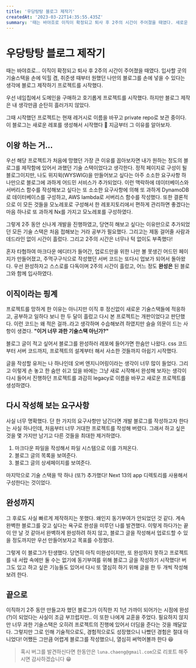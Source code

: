 ```yaml
---
title: '우당탕탕 블로그 제작기'
createdAt: '2023-03-22T14:35:55.435Z'
summary: '때는 바야흐로 이직이 확정되고 퇴사 후 2주의 시간이 주어졌을 때였다. 새로운 기술스택을 손에 익히고, 취준생때부터 원했던 나만의 블로그를 손에 넣을 수 있다는 생각에 블로그 제작하기 프로젝트를 시작했다.'
---
```


# 우당탕탕 블로그 제작기

때는 바야흐로... 이직이 확정되고 퇴사 후 2주의 시간이 주어졌을 때였다. 입사할 곳의 기술스택을 손에 익힐 겸, 취준생 때부터 원했던 나만의 블로그를 손에 넣을 수 있다는 생각에 블로그 제작하기 프로젝트를 시작했다.

우선 네임칩에서 도메인을 구매하고 호기롭게 프로젝트를 시작했다. 하지만 블로그 제작은 내 생각만큼 순탄히 흘러가지 않았다.  

그때 시작했던 프로젝트는 현재 레거시로 이름을 바꾸고 private repo로 보관 중이다. 이 블로그는 새로운 레포를 생성해서 시작했다 🫠 지금부터 그 이유를 알아보자.

## 이왕 하는 거... 
우선 해당 프로젝트가 처음에 망했던 가장 큰 이유를 꼽아보자면 내가 원하는 정도의 블로그를 제작함에 있어서 과했던 기술 스택이었다고 생각한다.
정적 페이지로 구성이 될 블로그이지만, 나도 위지윅(WYSWIG)을 만들어보고 싶다는 아주 소소한 요구사항 하나만으로 블로그에 과하게 어드민 서비스가 추가되었다. 
이런 맥락하에 데이터베이스와 서버리스 함수를 작성해보고 싶다는 또 소소한 요구사항에 의해 또 과하게 DynamoDB로 데이터베이스를 구성하고, AWS lambda로 서버리스 함수를 작성했다. 
또한 결론적으로 이 모든 것들을 모노레포로 구성해서 한 레포지토리에서 편하게 관리하면 좋겠다는 마음 하나로 또 과하게 Nx를 가지고 모노레포를 구성하였다. 

그렇게 2주 동안 신나게 개발을 진행하였고, 당연히 해보고 싶다는 이유만으로 추가되었던 모든 기술 스택은 처음 접해보는 거라 공부가 필요했다. 그리고는 제동 걸어줄 사람과 데드라인 없이 시간이 흘렀다. 그리고 2주의 시간은 너무나 턱 없이도 부족했다! 

혼자 타협하여 마크다운 에디터가 들어간, 업로드만을 위한 나만 볼 못생긴 어드민 페이지가 만들어졌고, 주먹구구식으로 작성했던 서버 코드는 또다시 업보가 되어서 돌아왔다. 
우선 완성하자고 스스로를 다독이며 2주의 시간이 흘렀고, 어느 정도 **완성은** 된 블로그와 함께 입사하였다. 


## 이직이라는 핑계

프로젝트를 망하게 한 이유는 아니지만 이직 후 정신없이 새로운 기술스택들에 적응하고, 공부하고 일하다 보니 한 두 달이 흘렀고 다시 본 프로젝트는 개판이었다고 판단했다. 
이런 코드는 왜 적은 걸까..라고 생각하며 수습해보려 하였지만 슬슬 의문이 드는 사항이 생겼다. **"이거 너무 과한 기술스택 아닌가?"** 


블로그 글이 적고 싶어서 블로그를 완성하러 레포에 들어가면 한숨만 나왔다. css 코드부터 서버 코드까지, 프로젝트의 설계부터 해서 사소한 것들까지 아쉽기 시작했다. 

글을 작성할 유저는 나 하나인데 오버 엔지니어링이라는 생각이 너무 많이 들었다. 
그리고 이렇게 손 놓고 한 숨만 쉬고 있을 바에는 그냥 새로 시작해서 완성해 보자는 생각이 다시 들어서 진행하던 프로젝트를 과감히 legacy로 이름을 바꾸고 새로운 프로젝트를 생성하였다. 

## 다시 작성해 보는 요구사항

사실 너무 명확했다. 단 한 가지의 요구사항만 남긴다면 개발 블로그를 작성하고자 한다는 사실 하나인데, 처음부터 너무 거대한 프로젝트를 작성해 버렸다.
그래서 하고 싶은 것을 몇 가지만 남기고 다른 것들을 최대한 제거하였다. 

1. 마크다운 파일을 작성해서 파일 시스템으로 이를 가져온다. 
2. 블로그 글의 목록을 보여준다.
3. 블로그 글의 상세페이지를 보여준다. 

마지막으로 기술 스택을 딱 하나 (또?) 추가했다! Next 13의 app 디렉토리를 사용해서 구성한다는 것이었다.


## 완성까지

그 후로도 사실 빠르게 제작하지는 못했다. 왜인지 동기부여가 안되었던 것 같다. 
계속 완벽한 블로그를 갖고 싶다는 욕구로 완성을 미루던 나를 발견했다. 이렇게 하다가는 끝이 안 날 것 같아서 완벽하게 완성하려 하지 않고, 블로그 글을 작성해서 업로드할 수 있을 정도까지만 우선 만들어보자고 목표를 수정했다.

그렇게 이 블로그가 탄생했다. 당연히 아직 미완성이지만, 또 완성하지 못하고 프로젝트를 내 서랍 속에만 둘 수는 없기에 동기부여를 위해 블로그 글을 작성하기 시작했다! 
버그도 있고 하고 싶은 기능들도 있어서 다시 또 열심히 하기 위해 글을 한 두 개씩 작성해보려 한다. 


## 끝으로

이직하기 2주 동안 만들고자 했던 블로그가 이직한 지 1년 가까이 되어가는 시점에 완성(?)이 되었다는 사실이 조금 부끄럽지만.. 이 또한 나에게 교훈을 주었다.
필요하지 않지만 너무 과한 기술스택은 오히려 프로젝트의 진행에 있어서 더딤을 준다는 것을 깨달았다.
그렇지만 그로 인해 기술적으로도, 경험적으로도 성장했으니 나빴던 경험은 절대 아니었다!
어쨌든 그만큼 어렵게 블로그를 작성했으니, 열심히 써먹어볼까 한다 😆

> 혹시 버그를 발견하신다면 한동안은 `luna.chaeng@gmail.com`으로 리포트 해주시면 감사하겠습니다 😁

